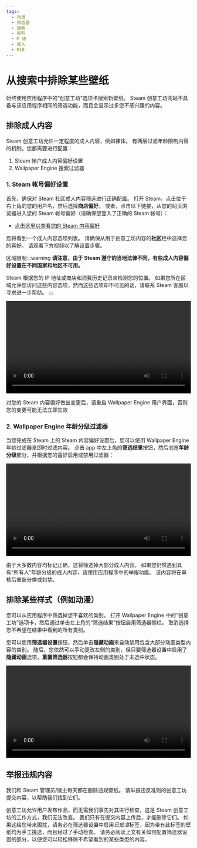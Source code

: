 ```yaml
---
tags:
  - 动漫
  - 筛选器
  - 搜索
  - 类别
  - M 级
  - 成人
  - R18
---
```


# 从搜索中排除某些壁纸

始终使用应用程序中的“创意工坊”选项卡搜索新壁纸。 Steam 创意工坊网站不具备与该应用程序相同的筛选功能，而且会显示过多您不感兴趣的内容。

## 排除成人内容

Steam 创意工坊允许一定程度的成人内容，例如裸体。 有两层过滤年龄限制内容的机制，您都需要进行配置：

1. Steam 帐户成人内容偏好设置
2. Wallpaper Engine 搜索过滤器

### 1. Steam 帐号偏好设置

首先，确保对 Steam 社区成人内容筛选进行正确配置。 打开 Steam，点击位于右上角的您的用户名，然后选择**商店偏好**。 或者，点击以下链接，从您的网页浏览器进入您的 Steam 帐号偏好（请确保您登入了正确的 Steam 帐号）：

* [点击这里以查看您的 Steam 内容偏好](https://store.steampowered.com/account/preferences/)

您将看到一个成人内容选项列表。 请确保从用于创意工坊内容的**社区**栏中选择您的喜好。 请观看下方视频以了解设置步骤。

区域限制:::warning **请注意，由于 Steam 遵守的当地法律不同，有些成人内容偏好设置在不同国家和地区不可用。**

Steam 根据您的 IP 地址或商店和消费历史记录来检测您的位置。 如果您所在区域允许您访问这些内容选项，然而这些选项却不可见的话，请联系 Steam 客服以寻求进一步帮助。
:::

<video width="100%" autoplay loop>
  <source src="/videos/steam_filterage.mp4" type="video/mp4">
  您的浏览器不支持视频标签。
</video>

对您的 Steam 内容偏好做出变更后，请重启 Wallpaper Engine 用户界面，否则您的变更可能无法立即生效

### 2.  Wallpaper Engine 年龄分级过滤器

当您完成在 Steam 上的 Steam 内容偏好设置后，您可以使用 Wallpaper Engine 年龄过滤器来即时过滤内容。 点击 app 中左上角的**筛选结果**按钮，然后浏览**年龄分级**部分，并根据您的喜好启用或禁用过滤器：

<video width="100%" autoplay loop>
  <source src="/videos/filterage.mp4" type="video/mp4">
  您的浏览器不支持视频标签。
</video>

由于大多数内容均标记正确，这将筛选掉大部分成人内容。 如果您仍然遇到具有“所有人”年龄分级的成人内容，请使用应用程序中的举报功能。 该内容将在审核后重新分类或封禁。

## 排除某些样式（例如动漫）

您可以从应用程序中筛选掉您不喜欢的类别。 打开 Wallpaper Engine 中的“创意工坊”选项卡，然后通过单击左上角的“筛选结果”按钮启用筛选器侧栏。 取消选择您不希望在结果中看到的所有类别。

您可以使用**筛选器设置**按钮，然后单击**隐藏动画**来自动禁用包含大部分动画类型内容的类别。 随后，您依然可以手动更改左侧的类别，但只要筛选器设置中启用了**隐藏动画**选项，**重置筛选器**按钮都会保持动画类别处于未选中状态。

<video width="100%" autoplay loop>
  <source src="/videos/filtercontent.mp4" type="video/mp4">
  您的浏览器不支持视频标签。
</video>

## 举报违规内容

我们和 Steam 管理员/版主每天都在删除违规壁纸。 请举报违反准则的创意工坊提交内容，以帮助我们找到它们。

创意工坊允许用户发布作品，而无需我们事先对其进行检查，这是 Steam 创意工坊的工作方式，我们无法改变。 我们只有在提交内容上传后，才能删除它们。 如果这给您带来困扰，请务必在筛选器设置中启用*已批准*标签，因为带有此标签的壁纸均为手工挑选，而且经过了手动检查。 请务必阅读上文有关如何配置筛选器设置的部分，以便您可以轻松移除不希望看到的某些类型的内容。